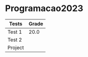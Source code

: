 # Programacao2023

| Tests  | Grade |
| --- | --- |
| Test 1  | 20.0 |
| Test 2  |   |
| Project |   |
